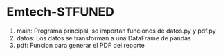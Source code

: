 # Emtech-STFUNED

1. main: Programa principal, se importan funciones de datos.py y pdf.py
2. datos: Los datos se transforman a una DataFrame de pandas
3. pdf: Funcion para generar el PDF del reporte
